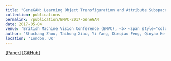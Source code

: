 ```yaml
---
title: "GeneGAN: Learning Object Transfiguration and Attribute Subspace from Unpaired Data"
collection: publications
permalink: /publication/BMVC-2017-GeneGAN
date: 2017-05-04
venue: 'British Machine Vision Conference (BMVC), <b> <span style="color:red">Oral</span> </b>'
author: 'Shuchang Zhou, Taihong Xiao, Yi Yang, Dieqiao Feng, Qinyao He and Weiran He'
location: 'London, UK'
---
```


[[Paper]](https://link.springer.com/chapter/10.1007%2F978-3-319-63315-2_9)
[[GitHub]](https://github.com/Prinsphield/ILFPT)
